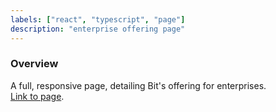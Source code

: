 ```yaml
---
labels: ["react", "typescript", "page"]
description: "enterprise offering page"
---
```


### Overview

A full, responsive page, detailing Bit's offering for enterprises.  
[Link to page](https://bit.dev/enterprise).
